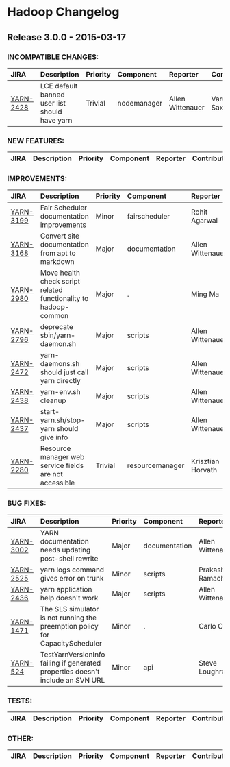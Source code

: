 # Hadoop Changelog

## Release 3.0.0 - 2015-03-17

### INCOMPATIBLE CHANGES:

| JIRA | Description | Priority | Component | Reporter | Contributor |
|:---- |:---- | :--- |:---- |:---- |:---- |
| [YARN-2428](https://issues.apache.org/jira/browse/YARN-2428) | LCE default banned user list should have yarn |  Trivial | nodemanager | Allen Wittenauer | Varun Saxena |


### NEW FEATURES:

| JIRA | Description | Priority | Component | Reporter | Contributor |
|:---- |:---- | :--- |:---- |:---- |:---- |


### IMPROVEMENTS:

| JIRA | Description | Priority | Component | Reporter | Contributor |
|:---- |:---- | :--- |:---- |:---- |:---- |
| [YARN-3199](https://issues.apache.org/jira/browse/YARN-3199) | Fair Scheduler documentation improvements |  Minor | fairscheduler | Rohit Agarwal | Rohit Agarwal |
| [YARN-3168](https://issues.apache.org/jira/browse/YARN-3168) | Convert site documentation from apt to markdown |  Major | documentation | Allen Wittenauer | Gururaj Shetty |
| [YARN-2980](https://issues.apache.org/jira/browse/YARN-2980) | Move health check script related functionality to hadoop-common |  Major | . | Ming Ma | Varun Saxena |
| [YARN-2796](https://issues.apache.org/jira/browse/YARN-2796) | deprecate sbin/yarn-daemon.sh |  Major | scripts | Allen Wittenauer | Allen Wittenauer |
| [YARN-2472](https://issues.apache.org/jira/browse/YARN-2472) | yarn-daemons.sh should just call yarn directly |  Major | scripts | Allen Wittenauer | Masatake Iwasaki |
| [YARN-2438](https://issues.apache.org/jira/browse/YARN-2438) | yarn-env.sh cleanup |  Major | scripts | Allen Wittenauer | Allen Wittenauer |
| [YARN-2437](https://issues.apache.org/jira/browse/YARN-2437) | start-yarn.sh/stop-yarn should give info |  Major | scripts | Allen Wittenauer | Varun Saxena |
| [YARN-2280](https://issues.apache.org/jira/browse/YARN-2280) | Resource manager web service fields are not accessible |  Trivial | resourcemanager | Krisztian Horvath | Krisztian Horvath |


### BUG FIXES:

| JIRA | Description | Priority | Component | Reporter | Contributor |
|:---- |:---- | :--- |:---- |:---- |:---- |
| [YARN-3002](https://issues.apache.org/jira/browse/YARN-3002) | YARN documentation needs updating post-shell rewrite |  Major | documentation | Allen Wittenauer | Allen Wittenauer |
| [YARN-2525](https://issues.apache.org/jira/browse/YARN-2525) | yarn logs command gives error on trunk |  Minor | scripts | Prakash Ramachandran | Akira AJISAKA |
| [YARN-2436](https://issues.apache.org/jira/browse/YARN-2436) | yarn application help doesn't work |  Major | scripts | Allen Wittenauer | Allen Wittenauer |
| [YARN-1471](https://issues.apache.org/jira/browse/YARN-1471) | The SLS simulator is not running the preemption policy for CapacityScheduler |  Minor | . | Carlo Curino | Carlo Curino |
| [YARN-524](https://issues.apache.org/jira/browse/YARN-524) | TestYarnVersionInfo failing if generated properties doesn't include an SVN URL |  Minor | api | Steve Loughran | Steve Loughran |


### TESTS:

| JIRA | Description | Priority | Component | Reporter | Contributor |
|:---- |:---- | :--- |:---- |:---- |:---- |


### OTHER:

| JIRA | Description | Priority | Component | Reporter | Contributor |
|:---- |:---- | :--- |:---- |:---- |:---- |


